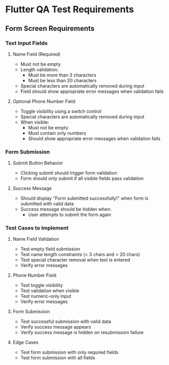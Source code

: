 # Flutter QA Test Requirements

## Form Screen Requirements

### Text Input Fields
1. Name Field (Required)
   - Must not be empty
   - Length validation:
     - Must be more than 3 characters
     - Must be less than 20 characters
   - Special characters are automatically removed during input
   - Field should show appropriate error messages when validation fails

2. Optional Phone Number Field
   - Toggle visibility using a switch control
   - Special characters are automatically removed during input
   - When visible:
     - Must not be empty
     - Must contain only numbers
     - Should show appropriate error messages when validation fails

### Form Submission
1. Submit Button Behavior
   - Clicking submit should trigger form validation
   - Form should only submit if all visible fields pass validation

2. Success Message
   - Should display "Form submitted successfully!" when form is submitted with valid data
   - Success message should be hidden when:
     - User attempts to submit the form again

### Test Cases to Implement
1. Name Field Validation
   - Test empty field submission
   - Test name length constraints (< 3 chars and > 20 chars)
   - Test special character removal when text is entered
   - Verify error messages

2. Phone Number Field
   - Test toggle visibility
   - Test validation when visible
   - Test numeric-only input
   - Verify error messages

3. Form Submission
   - Test successful submission with valid data
   - Verify success message appears
   - Verify success message is hidden on resubmission failure

4. Edge Cases
   - Test form submission with only required fields
   - Test form submission with all fields
